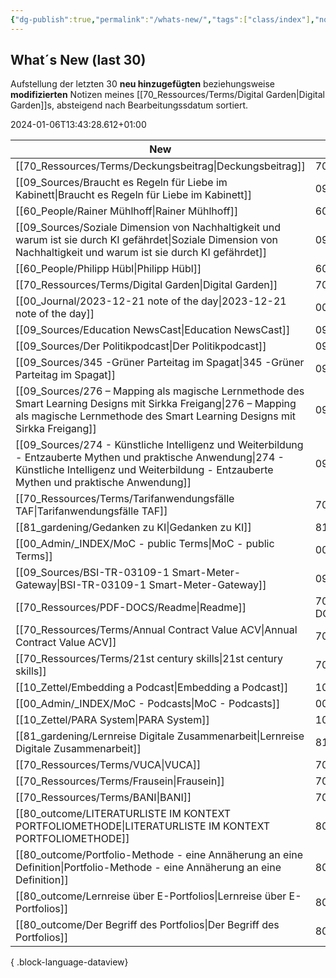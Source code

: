 ```yaml
---
{"dg-publish":true,"permalink":"/whats-new/","tags":["class/index"],"noteIcon":""}
---
```


## What´s New (last 30)
Aufstellung der letzten 30 **neu hinzugefügten** beziehungsweise **modifizierten** Notizen meines [[70_Ressources/Terms/Digital Garden\|Digital Garden]]s, absteigend nach Bearbeitungssdatum sortiert. 

2024-01-06T13:43:28.612+01:00


| New                                                                                                                                                                                                          | Ort                    |
| ------------------------------------------------------------------------------------------------------------------------------------------------------------------------------------------------------------ | ---------------------- |
| [[70_Ressources/Terms/Deckungsbeitrag\|Deckungsbeitrag]]                                                                                                                                                  | 70_Ressources/Terms    |
| [[09_Sources/Braucht es Regeln für Liebe im Kabinett\|Braucht es Regeln für Liebe im Kabinett]]                                                                                                           | 09_Sources             |
| [[60_People/Rainer Mühlhoff\|Rainer Mühlhoff]]                                                                                                                                                            | 60_People              |
| [[09_Sources/Soziale Dimension von Nachhaltigkeit und warum ist sie durch KI gefährdet\|Soziale Dimension von Nachhaltigkeit und warum ist sie durch KI gefährdet]]                                       | 09_Sources             |
| [[60_People/Philipp Hübl\|Philipp Hübl]]                                                                                                                                                                  | 60_People              |
| [[70_Ressources/Terms/Digital Garden\|Digital Garden]]                                                                                                                                                    | 70_Ressources/Terms    |
| [[00_Journal/2023-12-21 note of the day\|2023-12-21 note of the day]]                                                                                                                                     | 00_Journal             |
| [[09_Sources/Education NewsCast\|Education NewsCast]]                                                                                                                                                     | 09_Sources             |
| [[09_Sources/Der Politikpodcast\|Der Politikpodcast]]                                                                                                                                                     | 09_Sources             |
| [[09_Sources/345 -Grüner Parteitag im Spagat\|345 -Grüner Parteitag im Spagat]]                                                                                                                           | 09_Sources             |
| [[09_Sources/276 – Mapping als magische Lernmethode des Smart Learning Designs mit Sirkka Freigang\|276 – Mapping als magische Lernmethode des Smart Learning Designs mit Sirkka Freigang]]               | 09_Sources             |
| [[09_Sources/274 - Künstliche Intelligenz und Weiterbildung - Entzauberte Mythen und praktische Anwendung\|274 - Künstliche Intelligenz und Weiterbildung - Entzauberte Mythen und praktische Anwendung]] | 09_Sources             |
| [[70_Ressources/Terms/Tarifanwendungsfälle TAF\|Tarifanwendungsfälle TAF]]                                                                                                                                | 70_Ressources/Terms    |
| [[81_gardening/Gedanken zu KI\|Gedanken zu KI]]                                                                                                                                                           | 81_gardening           |
| [[00_Admin/_INDEX/MoC - public Terms\|MoC - public Terms]]                                                                                                                                                | 00_Admin/_INDEX        |
| [[09_Sources/BSI-TR-03109-1 Smart-Meter-Gateway\|BSI-TR-03109-1 Smart-Meter-Gateway]]                                                                                                                     | 09_Sources             |
| [[70_Ressources/PDF-DOCS/Readme\|Readme]]                                                                                                                                                                 | 70_Ressources/PDF-DOCS |
| [[70_Ressources/Terms/Annual Contract Value ACV\|Annual Contract Value ACV]]                                                                                                                              | 70_Ressources/Terms    |
| [[70_Ressources/Terms/21st century skills\|21st century skills]]                                                                                                                                          | 70_Ressources/Terms    |
| [[10_Zettel/Embedding a Podcast\|Embedding a Podcast]]                                                                                                                                                    | 10_Zettel              |
| [[00_Admin/_INDEX/MoC - Podcasts\|MoC - Podcasts]]                                                                                                                                                        | 00_Admin/_INDEX        |
| [[10_Zettel/PARA System\|PARA System]]                                                                                                                                                                    | 10_Zettel              |
| [[81_gardening/Lernreise Digitale Zusammenarbeit\|Lernreise Digitale Zusammenarbeit]]                                                                                                                     | 81_gardening           |
| [[70_Ressources/Terms/VUCA\|VUCA]]                                                                                                                                                                        | 70_Ressources/Terms    |
| [[70_Ressources/Terms/Frausein\|Frausein]]                                                                                                                                                                | 70_Ressources/Terms    |
| [[70_Ressources/Terms/BANI\|BANI]]                                                                                                                                                                        | 70_Ressources/Terms    |
| [[80_outcome/LITERATURLISTE IM KONTEXT PORTFOLIOMETHODE\|LITERATURLISTE IM KONTEXT PORTFOLIOMETHODE]]                                                                                                     | 80_outcome             |
| [[80_outcome/Portfolio-Methode - eine Annäherung an eine Definition\|Portfolio-Methode - eine Annäherung an eine Definition]]                                                                             | 80_outcome             |
| [[80_outcome/Lernreise über E-Portfolios\|Lernreise über E-Portfolios]]                                                                                                                                   | 80_outcome             |
| [[80_outcome/Der Begriff des Portfolios\|Der Begriff des Portfolios]]                                                                                                                                     | 80_outcome             |

{ .block-language-dataview}
